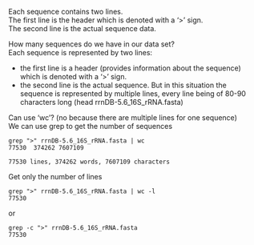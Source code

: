 Each sequence contains two lines.\
The first line is the header which is denoted with a ‘>’ sign.\
The second line is the actual sequence data.

How many sequences do we have in our data set?\
Each sequence is represented by two lines:
-    the first line is a header (provides information about the sequence) which is denoted with a ‘>’ sign.
-    the second line is the actual sequence. But in this situation the sequence is represented by multiple lines, every line being of 80-90 characters long (head rrnDB-5.6_16S_rRNA.fasta)

Can use ‘wc’? (no because there are multiple lines for one sequence)\
We can use grep to get the number of sequences
```
grep ">" rrnDB-5.6_16S_rRNA.fasta | wc
77530  374262 7607109

77530 lines, 374262 words, 7607109 characters
```

Get only the number of lines
```
grep ">" rrnDB-5.6_16S_rRNA.fasta | wc -l
77530
```
or
```
grep -c ">" rrnDB-5.6_16S_rRNA.fasta
77530
```
